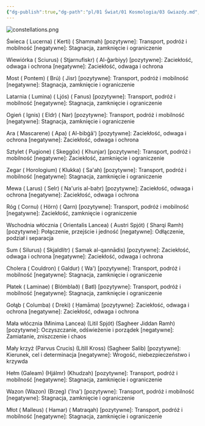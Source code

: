 ```yaml
---
{"dg-publish":true,"dg-path":"pl/01 Świat/01 Kosmologia/03 Gwiazdy.md","permalink":"/pl/01-swiat/01-kosmologia/03-gwiazdy/","created":"2025-02-26T17:09:46.476+01:00","updated":"2025-02-26T17:53:52.554+01:00"}
---
```



![constellations.png](/img/user/7%20Task/files/7%20Worlds/762%20Amasia/7621%20Cosmology/76212%20Moons/constellations.png)

Świeca
( Lucerna) ( Kerti) ( Shammah)
[pozytywne]: Transport, podróż i mobilność
[negatywne]: Stagnacja, zamknięcie i ograniczenie

Wiewiórka
( Sciurus) ( Stjarnufiskr) ( Al-ǧarbiyy)
[pozytywne]: Zaciekłość, odwaga i ochrona
[negatywne]: Zaciekłość, odwaga i ochrona

Most
( Pontem) ( Brú) ( Jisr)
[pozytywne]: Transport, podróż i mobilność
[negatywne]: Stagnacja, zamknięcie i ograniczenie

Latarnia
( Lumina) ( Ljós) ( Fanus)
[pozytywne]: Transport, podróż i mobilność
[negatywne]: Stagnacja, zamknięcie i ograniczenie

Ogień
( Ignis) ( Eldr) ( Nar)
[pozytywne]: Transport, podróż i mobilność
[negatywne]: Stagnacja, zamknięcie i ograniczenie

Ara
( Mascarene) ( Apa) ( Al-bibġā')
[pozytywne]: Zaciekłość, odwaga i ochrona
[negatywne]: Zaciekłość, odwaga i ochrona

Sztylet
( Pugione) ( Skeggöx) ( Khunjar)
[pozytywne]: Transport, podróż i mobilność
[negatywne]: Zaciekłość, zamknięcie i ograniczenie

Zegar
( Horologium) ( Klukka) ( Sa'ah)
[pozytywne]: Transport, podróż i mobilność
[negatywne]: Stagnacja, zamknięcie i ograniczenie

Mewa
( Larus) ( Selr) ( Na'uris al-baḥr)
[pozytywne]: Zaciekłość, odwaga i ochrona
[negatywne]: Zaciekłość, odwaga i ochrona

Róg
( Cornu) ( Hörn) ( Qarn)
[pozytywne]: Transport, podróż i mobilność
[negatywne]: Zaciekłość, zamknięcie i ograniczenie

Wschodnia włócznia
( Orientalis Lancea) ( Austri Spjót) ( Sharqi Ramh)
[pozytywne]: Połączenie, przejście i jedność
[negatywne]: Odłączenie, podział i separacja

Sum
( Silurus) ( Skjaldlítr) ( Samak al-qannādis)
[pozytywne]: Zaciekłość, odwaga i ochrona
[negatywne]: Zaciekłość, odwaga i ochrona

Cholera
( Couldron) ( Galdur) ( Wa')
[pozytywne]: Transport, podróż i mobilność
[negatywne]: Stagnacja, zamknięcie i ograniczenie

Płatek
( Laminae) ( Blómblað) ( Batl)
[pozytywne]: Transport, podróż i mobilność
[negatywne]: Stagnacja, zamknięcie i ograniczenie

Gołąb
( Columba) ( Dreki) ( Ḥamāma)
[pozytywne]: Zaciekłość, odwaga i ochrona
[negatywne]: Zaciekłość, odwaga i ochrona

Mała włócznia
(Minima Lancea) (Litil Spjót) (Sagheer Jiddan Ramh)
[pozytywne]: Oczyszczanie, odświeżenie i porządek
[negatywne]: Zamiatanie, zniszczenie i chaos

Mały krzyż
(Parvus Crucis) (Lítill Kross) (Sagheer Salib)
[pozytywne]: Kierunek, cel i determinacja
[negatywne]: Wrogość, niebezpieczeństwo i krzywda

Hełm
(Galeam) (Hjálmr) (Khudzah)
[pozytywne]: Transport, podróż i mobilność
[negatywne]: Stagnacja, zamknięcie i ograniczenie

Wazon
(Wazon) (Brzeg) ('Ina')
[pozytywne]: Transport, podróż i mobilność
[negatywne]: Stagnacja, zamknięcie i ograniczenie

Młot
( Malleus) ( Hamar) ( Matraqah)
[pozytywne]: Transport, podróż i mobilność
[negatywne]: Stagnacja, zamknięcie i ograniczenie
